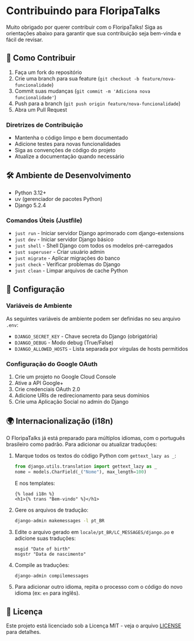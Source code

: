 # Contribuindo para FloripaTalks

Muito obrigado por querer contribuir com o FloripaTalks! Siga as orientações abaixo para garantir que sua contribuição seja bem-vinda e fácil de revisar.

## 🚀 Como Contribuir

1. Faça um fork do repositório
2. Crie uma branch para sua feature (`git checkout -b feature/nova-funcionalidade`)
3. Commit suas mudanças (`git commit -m 'Adiciona nova funcionalidade'`)
4. Push para a branch (`git push origin feature/nova-funcionalidade`)
5. Abra um Pull Request

### Diretrizes de Contribuição
- Mantenha o código limpo e bem documentado
- Adicione testes para novas funcionalidades
- Siga as convenções de código do projeto
- Atualize a documentação quando necessário

## 🛠️ Ambiente de Desenvolvimento

- Python 3.12+
- uv (gerenciador de pacotes Python)
- Django 5.2.4

### Comandos Úteis (Justfile)

- `just run` - Iniciar servidor Django aprimorado com django-extensions
- `just dev` - Iniciar servidor Django básico
- `just shell` - Shell Django com todos os modelos pré-carregados
- `just superuser` - Criar usuário admin
- `just migrate` - Aplicar migrações do banco
- `just check` - Verificar problemas do Django
- `just clean` - Limpar arquivos de cache Python

## 🔧 Configuração

### Variáveis de Ambiente
As seguintes variáveis de ambiente podem ser definidas no seu arquivo `.env`:
- `DJANGO_SECRET_KEY` - Chave secreta do Django (obrigatória)
- `DJANGO_DEBUG` - Modo debug (True/False)
- `DJANGO_ALLOWED_HOSTS` - Lista separada por vírgulas de hosts permitidos

### Configuração do Google OAuth
1. Crie um projeto no Google Cloud Console
2. Ative a API Google+
3. Crie credenciais OAuth 2.0
4. Adicione URIs de redirecionamento para seus domínios
5. Crie uma Aplicação Social no admin do Django

## 🌍 Internacionalização (i18n)

O FloripaTalks já está preparado para múltiplos idiomas, com o português brasileiro como padrão. Para adicionar ou atualizar traduções:

1. Marque todos os textos do código Python com `gettext_lazy as _`:
   ```python
   from django.utils.translation import gettext_lazy as _
   nome = models.CharField(_("Nome"), max_length=100)
   ```
   E nos templates:
   ```django
   {% load i18n %}
   <h1>{% trans "Bem-vindo" %}</h1>
   ```
2. Gere os arquivos de tradução:
   ```sh
   django-admin makemessages -l pt_BR
   ```
3. Edite o arquivo gerado em `locale/pt_BR/LC_MESSAGES/django.po` e adicione suas traduções:
   ```
   msgid "Date of birth"
   msgstr "Data de nascimento"
   ```
4. Compile as traduções:
   ```sh
   django-admin compilemessages
   ```
5. Para adicionar outro idioma, repita o processo com o código do novo idioma (ex: `en` para inglês).

## 📝 Licença

Este projeto está licenciado sob a Licença MIT - veja o arquivo [LICENSE](LICENSE) para detalhes.

